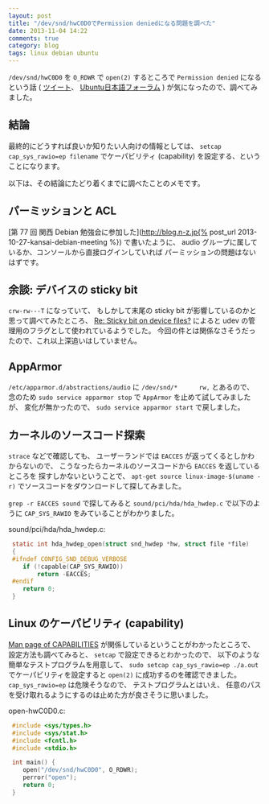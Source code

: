 ```yaml
---
layout: post
title: "/dev/snd/hwC0D0でPermission deniedになる問題を調べた"
date: 2013-11-04 14:22
comments: true
category: blog
tags: linux debian ubuntu
---
```

`/dev/snd/hwC0D0` を `O_RDWR` で `open(2)` するところで
`Permission denied` になるという話
(
[ツイート](https://twitter.com/takaswie/status/397014733494026240)、
[Ubuntu日本語フォーラム](https://forums.ubuntulinux.jp/viewtopic.php?pid=100488#p100488)
)
が気になったので、調べてみました。

<!--more-->

## 結論

最終的にどうすれば良いか知りたい人向けの情報としては、
`setcap cap_sys_rawio=ep filename`
でケーパビリティ (capability) を設定する、ということになります。

以下は、その結論にたどり着くまでに調べたことのメモです。

## パーミッションと ACL

[第 77 回 関西 Debian 勉強会に参加した](http://blog.n-z.jp{% post_url 2013-10-27-kansai-debian-meeting %})
で書いたように、
audio グループに属しているか、コンソールから直接ログインしていれば
パーミッションの問題はないはずです。

## 余談: デバイスの sticky bit

`crw-rw---T` になっていて、
もしかして末尾の sticky bit が影響しているのかと思って調べてみたところ、
[Re: Sticky bit on device files?](http://lists.debian.org/debian-user/2012/02/msg01273.html)
によると udev の管理用のフラグとして使われているようでした。
今回の件とは関係なさそうだったので、これ以上深追いはしていません。

## AppArmor

`/etc/apparmor.d/abstractions/audio` に
`/dev/snd/*      rw,` とあるので、
念のため
`sudo service apparmor stop`
で `AppArmor` を止めて試してみましたが、
変化が無かったので、
`sudo service apparmor start`
で戻しました。

## カーネルのソースコード探索

`strace` などで確認しても、
ユーザーランドでは `EACCES` が返ってくるとしかわからないので、
こうなったらカーネルのソースコードから `EACCES` を返しているところを
探すしかないということで、
`apt-get source linux-image-$(uname -r)`
でソースコードをダウンロードして探してみました。

`grep -r EACCES sound` で探してみると
`sound/pci/hda/hda_hwdep.c` で以下のように
`CAP_SYS_RAWIO` をみていることがわかりました。

sound/pci/hda/hda_hwdep.c:

```c
 static int hda_hwdep_open(struct snd_hwdep *hw, struct file *file)
 {
 #ifndef CONFIG_SND_DEBUG_VERBOSE
 	if (!capable(CAP_SYS_RAWIO))
 		return -EACCES;
 #endif
 	return 0;
 }
```

## Linux のケーパビリティ (capability)

[Man page of CAPABILITIES](http://linuxjm.sourceforge.jp/html/LDP_man-pages/man7/capabilities.7.html)
が関係しているということがわかったところで、
設定方法も調べてみると、
`setcap` で設定できるとわかったので、
以下のような簡単なテストプログラムを用意して、
`sudo setcap cap_sys_rawio=ep ./a.out`
でケーパビリティを設定すると
`open(2)`
に成功するのを確認できました。
`cap_sys_rawio=ep` は危険そうなので、
テストプログラムとはいえ、
任意のパスを受け取れるようにするのは止めた方が良さそうに思いました。

open-hwC0D0.c:

```c
 #include <sys/types.h>
 #include <sys/stat.h>
 #include <fcntl.h>
 #include <stdio.h>

 int main() {
 	open("/dev/snd/hwC0D0", O_RDWR);
	perror("open");
	return 0;
 }
```
